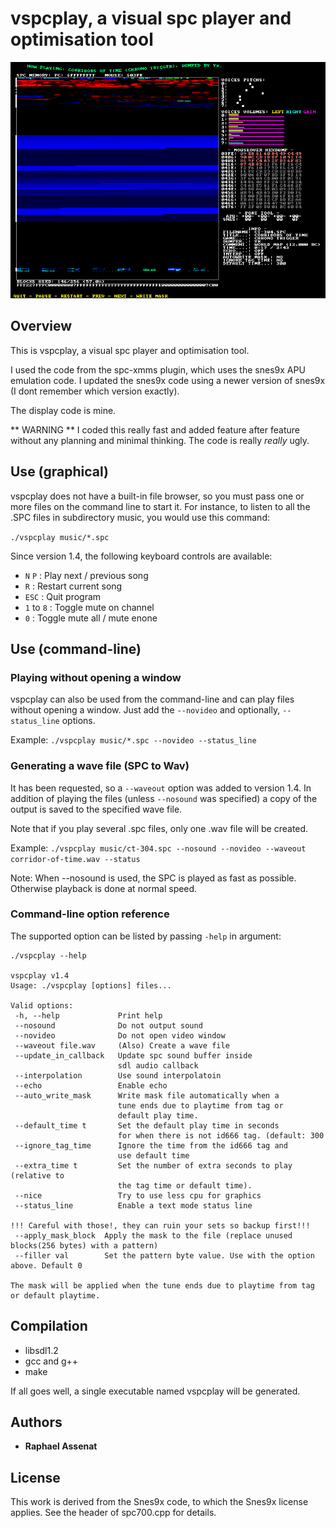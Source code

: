 # vspcplay, a visual spc player and optimisation tool

![vspcplay screenshot](/screenshots/playing.png?raw=true "vspcplay")

## Overview

This is vspcplay, a visual spc player and optimisation tool.

I used the code from the spc-xmms plugin, which uses the snes9x APU emulation
code. I updated the snes9x code using a newer version of snes9x (I dont remember
which version exactly).

The display code is mine.

** WARNING **
I coded this really fast and added feature after feature without any planning and minimal
thinking. The code is really *really* ugly.


## Use (graphical)

vspcplay does not have a built-in file browser, so you must pass one or more files
on the command line to start it. For instance, to listen to all the .SPC files in 
subdirectory music, you would use this command:

`./vspcplay music/*.spc`

Since version 1.4, the following keyboard controls are available:

 - `N` `P` : Play next / previous song
 - `R` : Restart current song
 - `ESC` : Quit program
 - `1` to `8` : Toggle mute on channel
 - `0` : Toggle mute all / mute enone


## Use (command-line)

### Playing without opening a window

vspcplay can also be used from the command-line and can play files without opening a
window. Just add the `--novideo` and optionally, `--status_line` options.

Example:
`./vspcplay music/*.spc --novideo --status_line`


### Generating a wave file (SPC to Wav)

It has been requested, so a `--waveout` option was added to version 1.4. In addition
of playing the files (unless `--nosound` was specified) a copy of the output is
saved to the specified wave file.

Note that if you play several .spc files, only one .wav file will be created.

Example:
`
./vspcplay music/ct-304.spc --nosound --novideo --waveout corridor-of-time.wav --status
`

Note: When --nosound is used, the SPC is played as fast as possible. Otherwise playback
is done at normal speed.

### Command-line option reference

The supported option can be listed by passing `-help` in argument:

```
./vspcplay --help

vspcplay v1.4
Usage: ./vspcplay [options] files...

Valid options:
 -h, --help             Print help
 --nosound              Do not output sound
 --novideo              Do not open video window
 --waveout file.wav     (Also) Create a wave file
 --update_in_callback   Update spc sound buffer inside
                        sdl audio callback
 --interpolation        Use sound interpolatoin
 --echo                 Enable echo
 --auto_write_mask      Write mask file automatically when a
                        tune ends due to playtime from tag or
                        default play time.
 --default_time t       Set the default play time in seconds
                        for when there is not id666 tag. (default: 300
 --ignore_tag_time      Ignore the time from the id666 tag and
                        use default time
 --extra_time t         Set the number of extra seconds to play (relative to
                        the tag time or default time).
 --nice                 Try to use less cpu for graphics
 --status_line          Enable a text mode status line

!!! Careful with those!, they can ruin your sets so backup first!!!
 --apply_mask_block  Apply the mask to the file (replace unused blocks(256 bytes) with a pattern)
 --filler val        Set the pattern byte value. Use with the option above. Default 0

The mask will be applied when the tune ends due to playtime from tag
or default playtime.
```


## Compilation

 * libsdl1.2
 * gcc and g++
 * make

If all goes well, a single executable named vspcplay will be generated.

## Authors

* **Raphael Assenat**

## License

This work is derived from the Snes9x code, to which the Snes9x license applies.
See the header of spc700.cpp for details.

